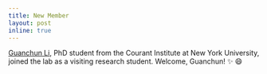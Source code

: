 ```yaml
---
title: New Member
layout: post
inline: true
---
```


<a href='people/guanchun_li/'>Guanchun Li</a>, PhD student from the Courant Institute at New York University, joined the lab as a visiting research student. Welcome, Guanchun! :sparkles: :smile:

